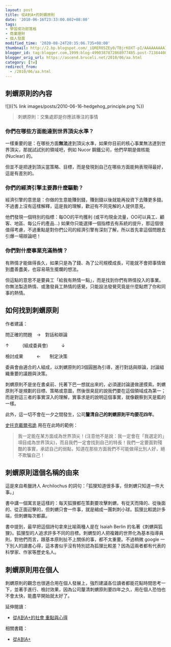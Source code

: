 ```yaml
---
layout: post
title: 從A到A+的刺蝟原則
date: '2010-06-16T23:33:00.002+08:00'
tags:
- 學習成功部落格
- 商業理財
- 個人發展
modified_time: '2020-08-24T20:35:06.735+08:00'
thumbnail: http://2.bp.blogspot.com/_iQRER05ZEy0/TBjrKOXT-pI/AAAAAAAAAIg/-6-53IOulvM/s72-c/hedgehog_principle.png
blogger_id: tag:blogger.com,1999:blog-4990387872868977485.post-71384408459931727
blogger_orig_url: https://ascend.bruceli.net/2010/06/aa.html
category: [tw]
redirect_from:
  - /2010/06/aa.html
---
```


## 刺蝟原則的內容

![]({% link images/posts/2010-06-16-hedgehog_principle.png %})

> 刺蝟原則：交集處即是你應該專注的事情

### 你們在哪些方面能達到世界頂尖水準？

一樣重要的是：在哪些方面**無法**達到頂尖水準，如果你目前的核心事業無法達到世界頂尖，那就試試別的領域吧，例如 Nucor 鋼鐵公司，他們早期是做核能 (Nuclear) 的。

但並不是把達到頂尖當策略、目標，而是發現到自己在哪些方面能夠表現得最好，這是有差別的。


### 你們的經濟引擎主要靠什麼驅動？

經濟引擎的意思是：你做的生意能賺到錢，賺到錢以後就能再投資下去賺更多錢。不過書上沒有這樣解釋，這是我的理解，歡迎有不同見解的人提供意見。

他們發現一個特別的指標：每OO的平均獲利 (或平均現金流量，OO可以員工、顧客、地區、每公斤的產品…)
如果你只能選擇一個指標去有系統的提升，那這個很值得考慮，不過重點是對你們公司的經濟引擎有深刻了解，所以首先拿這個問題去引爆一場辯論吧！


### 你們對什麼事業充滿熱情？

有熱情才能做得長久，如果只是為了錢、為了公司規模成長，可能就不會把事情做到盡善盡美，也容易萌生擺爛的想法。

但這點的意思不是要員工「給我有熱情一點」，而是找到你們有熱情投入的事業。你無法製造熱情、或激發員工熱情的感覺，只能設法發覺究竟是什麼點燃了你和同事的熱情。

## 如何找到刺蝟原則

作者建議：

問正確的問題　→　對話和辯論

↑　　　(組成委員會)　　　↓

檢討成果　　　←　　制定決策

委員會由適合的人組成，以刺蝟原則的3個圓圈為引導，進行對話與辯論，討論組織重要的議題與決策。

刺蝟原則不是坐在書桌前、托著下巴一想就出來的，必須邊討論邊做邊摸索。刺蝟原則不是規劃的目標、策略或意圖，然後很臭屁的說我們要在這個領域成為第一；而是對這三者的事實深入的理解，實事求是的說明這個事實，就像觀察到天是藍的一樣。

此外，這一切不會在一夕之間發生，公司**釐清自己的刺蝟原則平均要花四年**。

[史托克戴爾弔詭](https://www.bruceli.net/tw/2010/06/11/stockdale-paradox.html) 用在在此時的範例：

> 我一定能在某方面成為世界頂尖！(注意他不是說：我一定會在「我選定的」項目成為世界頂尖)，而且我們一定會找到自己的特長！我們一定要面對殘酷的事實，承認自己的弱點，知道在那些方面我們不可能做得比別人好，絕不欺騙自己！

## 刺蝟原則這個名稱的由來

這是來自希臘詩人 Archilochus 的詞句：「狐狸知道很多事，但刺蝟只知道一件大事。」

書中講一個寓言是這樣的：每天狐狸都在策劃要攻擊刺蝟，有從天而降的、從後面的、從正面迎擊的，但刺蝟只會一件事，就是縮成一團刺刺小球。狐狸比較詭計多端，但刺蝟每次都贏。

書中提到，最早把這個詩句拿來比喻兩種人是在 Isaiah Berlin 的名著《刺蝟與狐狸》。狐狸型的人追求許多不同的目標。刺蝟型的人把複雜的世界化為基本指導員則，對他們而言，跟基本原則扯不上關係的事，都不太重要。不過稍微 google 一下別人的讀書心得，這本書似乎沒有特別認為狐狸比較差？因為這兩者都有代表的科學家、作家等歷史名人。

## 刺蝟原則用在個人

刺蝟原則的觀念也很適合用在個人發展上，強烈建議各位讀者都能花點時間思考一下，並著手進行、檢討效果，因為公司釐清刺蝟原則要四年之久，用在個人恐怕也不會太快，能盡早開始就太好了。

延伸閱讀：

* [從A到A+的社會 重點與心得](https://www.bruceli.net/tw/2010/03/16/aa.html)

相關書籍：

* [從A到A+](http://www.books.com.tw/exep/assp.php/bruceli/exep/prod/booksfile.php?item=0010202911)
